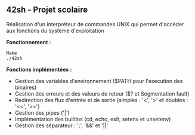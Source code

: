 ## 42sh - Projet scolaire

Réalisation d'un interpréteur de commandes UNIX qui permet d'accéder aux fonctions du système d'exploitation

**Fonctionnement :**
```
Make
./42sh
```

**Fonctions implémentées :**
- Gestion des variables d'environnement ($PATH pour l'execution des binaires)
- Gestion des erreurs et des valeurs de retour ($? et Segmentation fault)
- Redirection des flux d'entrée et de sortie (simples : '<', '>' et doubles : '<<', '>>')
- Gestion des pipes ('|')
- Implémentation des builtins (cd, echo, exit, setenv et unsetenv)
- Gestion des séparateur : ';', '&&' et '||'
